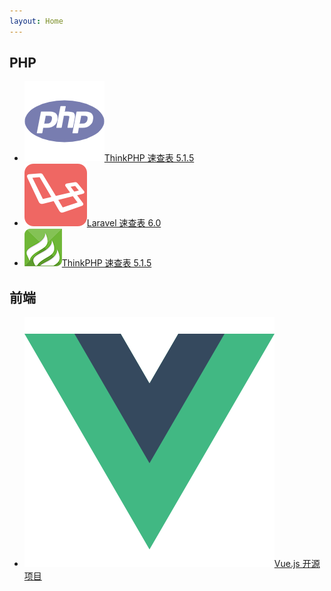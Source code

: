 ```yaml
---
layout: Home
---
```

PHP
-
- ![Logo](./assets/logo/php.png)[ThinkPHP 速查表 5.1.5](php/php.html)
- ![Logo](./assets/logo/laravel.png)[Laravel 速查表 6.0](php/laravel6.0.html)
- ![Logo](./assets/logo/thinkphp.png)[ThinkPHP 速查表 5.1.5](php/thinkphp5.1.5.html)

前端
-
- ![Logo](./assets/logo/vue.png)[Vue.js 开源项目](web/vueprojects.html)


